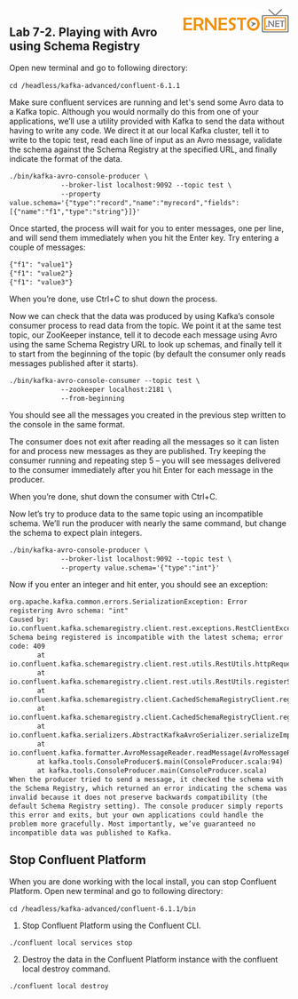 <img align="right" src="./logo.png">


Lab 7-2. Playing with Avro using Schema Registry 
-------------------------------------------------------


Open new terminal and go to following directory:

`cd /headless/kafka-advanced/confluent-6.1.1`


Make sure confluent services are running and let's send some Avro data to a Kafka topic. Although you would normally do this from one of your applications, we’ll use a utility provided with Kafka to send the data without having to write any code. We direct it at our local Kafka cluster, tell it to write to the topic test, read each line of input as an Avro message, validate the schema against the Schema Registry at the specified URL, and finally indicate the format of the data.

```
./bin/kafka-avro-console-producer \
             --broker-list localhost:9092 --topic test \
             --property value.schema='{"type":"record","name":"myrecord","fields":[{"name":"f1","type":"string"}]}'
```

Once started, the process will wait for you to enter messages, one per line, and will send them immediately when you hit the Enter key. Try entering a couple of messages:

```
{"f1": "value1"}
{"f1": "value2"}
{"f1": "value3"}
```

When you’re done, use Ctrl+C to shut down the process.

Now we can check that the data was produced by using Kafka’s console consumer process to read data from the topic. We point it at the same test topic, our ZooKeeper instance, tell it to decode each message using Avro using the same Schema Registry URL to look up schemas, and finally tell it to start from the beginning of the topic (by default the consumer only reads messages published after it starts).

```
./bin/kafka-avro-console-consumer --topic test \
             --zookeeper localhost:2181 \
             --from-beginning
```


You should see all the messages you created in the previous step written to the console in the same format.

The consumer does not exit after reading all the messages so it can listen for and process new messages as they are published. Try keeping the consumer running and repeating step 5 – you will see messages delivered to the consumer immediately after you hit Enter for each message in the producer.

When you’re done, shut down the consumer with Ctrl+C.

Now let’s try to produce data to the same topic using an incompatible schema. We’ll run the producer with nearly the same command, but change the schema to expect plain integers.

```
./bin/kafka-avro-console-producer \
             --broker-list localhost:9092 --topic test \
             --property value.schema='{"type":"int"}'
```

Now if you enter an integer and hit enter, you should see an exception:

```
org.apache.kafka.common.errors.SerializationException: Error registering Avro schema: "int"
Caused by: io.confluent.kafka.schemaregistry.client.rest.exceptions.RestClientException: Schema being registered is incompatible with the latest schema; error code: 409
       at io.confluent.kafka.schemaregistry.client.rest.utils.RestUtils.httpRequest(RestUtils.java:146)
       at io.confluent.kafka.schemaregistry.client.rest.utils.RestUtils.registerSchema(RestUtils.java:174)
       at io.confluent.kafka.schemaregistry.client.CachedSchemaRegistryClient.registerAndGetId(CachedSchemaRegistryClient.java:51)
       at io.confluent.kafka.schemaregistry.client.CachedSchemaRegistryClient.register(CachedSchemaRegistryClient.java:89)
       at io.confluent.kafka.serializers.AbstractKafkaAvroSerializer.serializeImpl(AbstractKafkaAvroSerializer.java:49)
       at io.confluent.kafka.formatter.AvroMessageReader.readMessage(AvroMessageReader.java:155)
       at kafka.tools.ConsoleProducer$.main(ConsoleProducer.scala:94)
       at kafka.tools.ConsoleProducer.main(ConsoleProducer.scala)
When the producer tried to send a message, it checked the schema with the Schema Registry, which returned an error indicating the schema was invalid because it does not preserve backwards compatibility (the default Schema Registry setting). The console producer simply reports this error and exits, but your own applications could handle the problem more gracefully. Most importantly, we’ve guaranteed no incompatible data was published to Kafka.
```


Stop Confluent Platform
-------------------------

When you are done working with the local install, you can stop Confluent
Platform. Open new terminal and go to following directory:

`cd /headless/kafka-advanced/confluent-6.1.1/bin`


1.  Stop Confluent Platform using the Confluent CLI.
	
```
./confluent local services stop
```

2.  Destroy the data in the Confluent Platform instance with the
    confluent local destroy command.
	
```
./confluent local destroy
```

